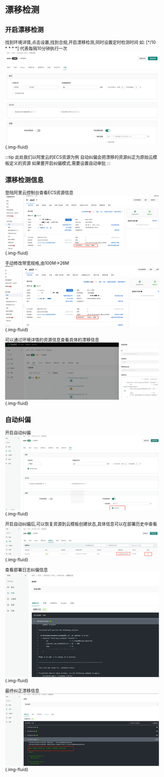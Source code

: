 # 漂移检测

##  开启漂移检测
找到环境详情,点击设置,找到合规,开启漂移检测,同时设置定时检测时间 如: [*/10 * * * *] 代表每隔10分钟执行一次
![image-202205112103](../images/img-202205112103.png){.img-fluid}

:::tip
此处我们以阿里云的ECS资源为例
自动纠偏会把漂移的资源纠正为原始云模板定义的资源
如果要开启纠偏模式,需要设置自动审批
:::


## 漂移检测信息
登陆阿里云控制台查看ECS资源信息
![image-202205121149](../images/img-202205121149.png){.img-fluid}

手动修改带宽规格,由100M->26M
![image-202205121153](../images/img-202205121153.png){.img-fluid}

可以通过环境详情的资源信息查看具体的漂移信息
![image-202205112202](../images/img-202205112202.png){.img-fluid}

## 自动纠偏

开启自动纠偏
![image-202205121327](../images/img-202205121327.png){.img-fluid}

开启自动纠偏后,可以恢复资源到云模板创建状态,具体信息可以在部署历史中查看
![image-202205112205](../images/img-202205121329.png){.img-fluid}

查看部署日志纠偏信息
![image-202205121331](../images/img-202205121331.png){.img-fluid}

最终纠正漂移信息
![image-202205121332](../images/img-202205121332.png){.img-fluid}


